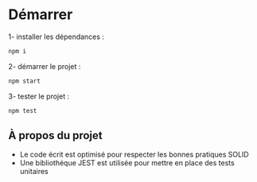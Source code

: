 # Démarrer

1- installer les dépendances :

```bash
npm i
```

2- démarrer le projet : 

```bash
npm start
```

3- tester le projet :
```bash
npm test
```


## À propos du projet
- Le code écrit est optimisé pour respecter les bonnes pratiques SOLID
- Une bibliothéque JEST est utilisée pour mettre en place des tests unitaires
